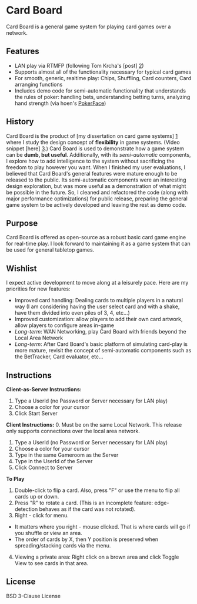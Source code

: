 Card Board
=========

Card Board is a general game system for playing card games over a network. 

Features
----
  - LAN play via RTMFP (following Tom Krcha's [post] [2])
  - Supports almost all of the functionality necessary for typical card games
  - For smooth, generic, realtime play: Chips, Shuffling, Card counters, Card arranging functions
  - Includes demo code for semi-automatic functionality that understands the rules of poker: handling bets, understanding betting turns, analyzing hand strength (via hoen's [PokerFace])

History
----
Card Board is the product of [my dissertation on card game systems] [1] where I study the design concept of **flexibility** in game systems. (Video snippet [here] [3].) Card Board is used to demonstrate how a game system can be **dumb, but useful**. Additionally, with its *semi-automatic* components, I explore how to add intelligence to the system without sacrificing the freedom to play however you want. When I finished my user evaluations, I believed that Card Board's general features were mature enough to be released to the public. Its semi-automatic components were an interesting design exploration, but was more useful as a demonstration of what might be possible in the future. So, I cleaned and refactored the code (along with major performance optimizations) for public release, preparing the general game system to be actively developed and leaving the rest as demo code.

Purpose
----
Card Board is offered as open-source as a robust basic card game engine for real-time play. I look forward to maintaining it as a game system that can be used for general tabletop games.

Wishlist
----
I expect active development to move along at a leisurely pace. Here are my priorities for new features:
* Improved card handling: Dealing cards to multiple players in a natural way (I am considering having the user select card and with a shake, have them divided into even piles of 3, 4, etc...)
* Improved customization: allow players to add their own card artwork, allow players to configure areas in-game
* *Long-term*: WAN Networking, play Card Board with friends beyond the Local Area Network
* *Long-term*: After Card Board's basic platform of simulating card-play is more mature, revisit the concept of semi-automatic components such as the BetTracker, Card evaluator, etc... 

Instructions
----
**Client-as-Server Instructions:**
1. Type a UserId (no Password or Server necessary for LAN play)
2. Choose a color for your cursor
3. Click Start Server

**Client Instructions:**
0. Must be on the same Local Network. This release only supports connections over the local area network.
1. Type a UserId (no Password or Server necessary for LAN play)
2. Choose a color for your cursor
3. Type in the same Gameroom as the Server
4. Type in the UserId of the Server
5. Click Connect to Server  

**To Play**
1. Double-click to flip a card. Also, press "F" or use the menu to flip all cards up or down.
2. Press "R" to rotate a card. (This is an incomplete feature: edge-detection behaves as if the card was not rotated).
3. Right - click for menu. 
 * It matters where you right - mouse clicked. That is where cards will go if you shuffle or view an area.
 * The order of cards by X, then Y position is preserved when spreading/stacking cards via the menu.
4. Viewing a private area:
Right click on a brown area and click Toggle View to see cards in that area. 

License
----

BSD 3-Clause License


[1]:https://digital.lib.washington.edu/researchworks/handle/1773/25132
[PokerFace]:https://github.com/houen/PokerFace
[2]:http://tomkrcha.com/?p=1803
[3]:https://www.youtube.com/watch?v=KZy8fBEKoh4


